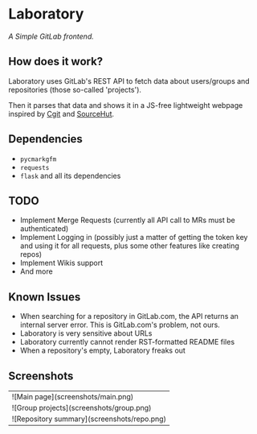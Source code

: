 # Laboratory

*A Simple GitLab frontend.*

## How does it work?

Laboratory uses GitLab's REST API to fetch data about users/groups and 
repositories (those so-called 'projects').

Then it parses that data and shows it in a JS-free lightweight webpage 
inspired by [Cgit](https://git.zx2c4.org/) and [SourceHut](https://sr.ht/).

## Dependencies

* `pycmarkgfm`
* `requests`
* `flask` and all its dependencies

## TODO

* Implement Merge Requests (currently all API call to MRs must be 
  authenticated)
* Implement Logging in (possibly just a matter of getting the token key and 
  using it for all requests, plus some other features like creating repos)
* Implement Wikis support
* And more

## Known Issues

* When searching for a repository in GitLab.com, the API returns an internal 
  server error. This is GitLab.com's problem, not ours.
* Laboratory is very sensitive about URLs
* Laboratory currently cannot render RST-formatted README files
* When a repository's empty, Laboratory freaks out

## Screenshots

<table>
<tr>
<td>
![Main page](screenshots/main.png)
</td>
</tr>
<tr>
<td>
![Group projects](screenshots/group.png)
</tr>
<tr>
<td>
![Repository summary](screenshots/repo.png)
</td>
</tr>
</table>
